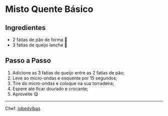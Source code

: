 # Misto Quente Básico

## Ingredientes

* 2 fatias de pão de forma 🍞
* 3 fatias de queijo lanche 🧀

## Passo a Passo

1. Adicione as 3 fatias de queijo entre as 2 fatias de pão;
2. Leve ao micro-ondas e esquente por 15 segundos; 
3. Tire do micro-ondas e coloque na sua torradeira;
4. Espere até ficar dourado e crocante; 
5. Aproveite 😋

---

Chef: [jobedylbas](https://github.com/jobedylbas)